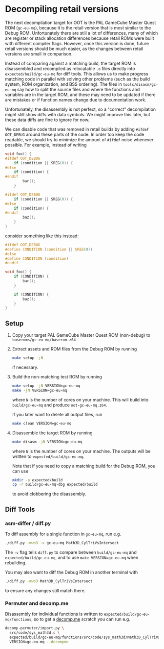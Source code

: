 # Decompiling retail versions

The next decompilation target for OOT is the PAL GameCube Master Quest ROM
(`gc-eu-mq`), because it is the retail version that is most similar to the Debug
ROM. Unfortunately there are still a lot of differences, many of which are
register or stack allocation differences because retail ROMs were built with
different compiler flags. However, once this version is done, future
retail versions should be much easier, as the changes between retail versions are
small in comparison.

Instead of comparing against a matching build, the target ROM is disassembled
and recompiled as relocatable `.o` files directly into `expected/build/gc-eu-mq`
for diff tools. This allows us to make progress matching code in parallel with
solving other problems (such as the build system, ROM organization, and BSS
ordering). The files in `tools/disasm/gc-eu-mq` say how to split the source
files and where the functions and variables are in the target ROM, and these may
need to be updated if there are mistakes or if function names change due to
documentation work.

Unfortunately, the disassembly is not perfect, so a "correct" decompilation might
still show diffs with data symbols. We might improve this later, but these data
diffs are fine to ignore for now.

We can disable code that was removed in retail builds by adding
`#ifdef OOT_DEBUG` around these parts of the code. In order too keep the code
readable, we should try to minimize the amount of `#ifdef` noise whenever
possible. For example, instead of writing

```c
void foo() {
#ifdef OOT_DEBUG
    if (condition || SREG(0)) {
#else
    if (condition) {
#endif
        bar();
    }

#ifdef OOT_DEBUG
    if (condition || SREG(0)) {
#else
    if (condition) {
#endif
        baz();
    }
}
```

consider something like this instead:

```c
#ifdef OOT_DEBUG
#define CONDITION (condition || SREG(0))
#else
#define CONDITION (condition)
#endif

void foo() {
    if (CONDITION) {
        bar();
    }

    if (CONDITION) {
        baz();
    }
}
```

## Setup

1.  Copy your target PAL GameCube Master Quest ROM (non-debug) to
    `baseroms/gc-eu-mq/baserom.z64`

1.  Extract assets and ROM files from the Debug ROM by running

    ```sh
    make setup -jN
    ```

    if necessary.

1.  Build the non-matching test ROM by running

    ```sh
    make setup -jN VERSION=gc-eu-mq
    make -jN VERSION=gc-eu-mq
    ```

    where `N` is the number of cores on your machine. This will build into
    `build/gc-eu-mq` and produce `oot-gc-eu-mq.z64`.

    If you later want to delete all output files, run

    ```sh
    make clean VERSION=gc-eu-mq
    ```

1.  Disassemble the target ROM by running

    ```sh
    make disasm -jN VERSION=gc-eu-mq
    ```

    where `N` is the number of cores on your machine. The outputs will be written to
    `expected/build/gc-eu-mq`.

    Note that if you need to copy a matching build for the Debug ROM, you can use

    ```sh
    mkdir -p expected/build
    cp -r build/gc-eu-mq-dbg expected/build
    ```

    to avoid clobbering the disassembly.

## Diff Tools

### asm-differ / diff.py

To diff assembly for a single function in `gc-eu-mq`, run e.g.

```sh
./diff.py -mwo3 -v gc-eu-mq Math3D_CylTriVsIntersect
```

The `-v` flag tells `diff.py` to compare between `build/gc-eu-mq` and
`expected/build/gc-eu-mq`, and to use `make VERSION=gc-eu-mq` when rebuilding.

You may also want to diff the Debug ROM in another terminal with

```sh
./diff.py -mwo3 Math3D_CylTriVsIntersect
```

to ensure any changes still match there.

### Permuter and decomp.me

Disassembly for individual functions is written to
`expected/build/gc-eu-mq/functions`, so to get a [decomp.me](https://decomp.me/) scratch you can run
e.g.

```sh
decomp-permuter/import.py \
  src/code/sys_math3d.c \
  expected/build/gc-eu-mq/functions/src/code/sys_math3d/Math3D_CylTriVsIntersect.s \
  VERSION=gc-eu-mq --decompme
```
